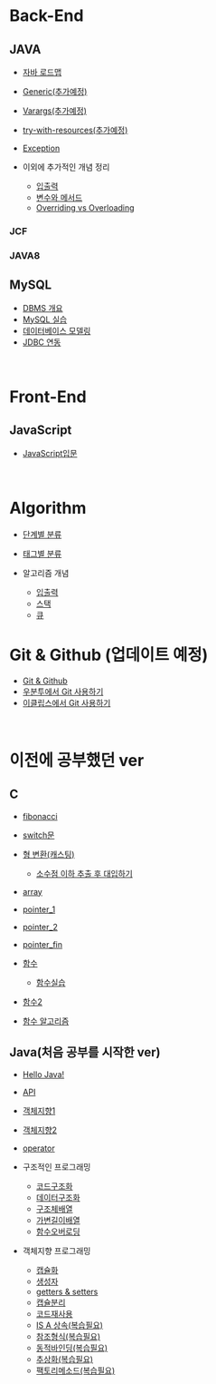 
# Back-End

## JAVA

- [자바 로드맵](./javaStudy/javaProgramming.md)
- [Generic(추가예정)]()
- [Varargs(추가예정)]()
- [try-with-resources(추가예정)]()
- [Exception](./javaStudy/개념/exception.md)

- 이외에 추가적인 개념 정리

  - [입출력](./javaStudy/개념/입출력.md)
  - [변수와 메서드](./javaStudy/개념/변수와메서드.md)
  - [Overriding vs Overloading](./javaStudy/개념/OverrideOverload.md)


### JCF

### JAVA8

## MySQL

- [DBMS 개요](./mySQL/01_DBMS개요.md)
- [MySQL 실습](./mySQL/02_MySQL실습.md)
- [데이터베이스 모델링](./mySQL/03_모델링.md)
- [JDBC 연동](./mySQL/05_JDBC연동.md)

<br>

# Front-End

## JavaScript

- [JavaScript입문](https://github.com/Com-Sun/StudyJS)

<br>

# Algorithm

- [단계별 분류](https://github.com/Com-Sun/TIL/blob/main/Algorithm/level/README.md)

- [태그별 분류](https://github.com/Com-Sun/TIL/blob/main/Algorithm/tag/README.md)

- 알고리즘 개념
  - [입출력](./Algorithm/입출력.md)
  - [스택](./Algorithm/스택.md)
  - [큐](./Algorithm/큐.md)


# Git & Github (업데이트 예정)

- [Git & Github](https://github.com/Com-Sun/TIL/blob/main/Git/Git.md)
- [우분투에서 Git 사용하기](/Git/Linux.md)
- [이클립스에서 Git 사용하기](/Git/이클립스.md)

<br>

# 이전에 공부했던 ver

## C

- [fibonacci](https://github.com/Com-Sun/TIL/blob/main/C_practice/Ubuntu_programming/Fibonacci.md)

- [switch문](https://github.com/Com-Sun/TIL/blob/main/C_practice/switch%EB%AC%B8.md)

- [형 변환(캐스팅)](https://github.com/Com-Sun/TIL/blob/main/C_practice/%ED%98%95%EB%B3%80%ED%99%98.md#c%EC%96%B8%EC%96%B4%EC%97%90%EC%84%9C%EC%9D%98-%ED%98%95-%EB%B3%80%ED%99%98)

  - [소수점 이하 추출 후 대입하기](https://github.com/Com-Sun/TIL/blob/main/C_practice/Ubuntu_programming/casting_1.md)

- [array](./C_practice/array.md)

- [pointer_1](./C_practice/pointer_1.md)

- [pointer_2](./C_practice/pointer_2.md)

- [pointer_fin](./C_practice/pointer_fin.md)

- [함수](./C_practice/함수.md)
  - [함수실습](./C_practice/함수실습.md)

- [함수2](./C_practice/함수2.md)

- [함수 알고리즘](./C_practice/함수알고리즘.md)


## Java(처음 공부를 시작한 ver)
- [Hello Java!](./javaStudy/hello_world.md)
- [API](./javaStudy/미사용/api.md)
- [객체지향1](./javaStudy/미사용/객체지향1.md)
- [객체지향2](./javaStudy/미사용/객체지향2.md)
- [operator](./javaStudy/미사용/Operator.md)

- 구조적인 프로그래밍
  - [코드구조화](./javaStudy/StructuredProgramming/01_코드구조화.md)
  - [데이터구조화](./javaStudy/StructuredProgramming/02_데이터구조화.md)
  - [구조체배열](./javaStudy/StructuredProgramming/03_구조체배열.md)
  - [가변길이배열](./javaStudy/StructuredProgramming/04_가변길이배열.md)
  - [함수오버로딩](./javaStudy/StructuredProgramming/05_함수오버로딩.md)

- 객체지향 프로그래밍
  - [캡슐화](./javaStudy/ObjectOrientedProgramming/01_캡슐화.md)
  - [생성자](./javaStudy/ObjectOrientedProgramming/02_생성자.md)
  - [getters & setters](./javaStudy/ObjectOrientedProgramming/03_Getters_Setters.md)
  - [캡슐분리](./javaStudy/ObjectOrientedProgramming/04_캡슐분리.md)
  - [코드재사용](./javaStudy/ObjectOrientedProgramming/05_코드재사용.md)
  - [IS A 상속(복습필요)](./javaStudy/ObjectOrientedProgramming/06_IS_A상속.md)
  - [참조형식(복습필요)](./javaStudy/ObjectOrientedProgramming/07_참조형식.md)
  - [동적바인딩(복습필요)](./javaStudy/ObjectOrientedProgramming/08_동적바인딩.md)
  - [추상화(복습필요)](./javaStudy/ObjectOrientedProgramming/09_추상화.md)
  - [팩토리메소드(복습필요)](./javaStudy/ObjectOrientedProgramming/10_팩토리메소드.md)



